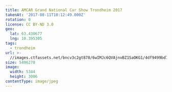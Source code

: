 ```yaml
---
title: AMCAR Grand National Car Show Trondheim 2017
takenAt: '2017-08-11T18:12:49.000Z'
rotation: 0
license: CC BY-ND 3.0
geo:
  lat: 63.430677
  lng: 10.395305
tags:
  - trondheim
url: >-
  //images.ctfassets.net/bncv3c2gt878/6wIMJc6QVAjnvBZ1SaOKG1/4df9499bd7ae332f2b823c85e882fd53/amcar-grand-national-car-show-trondheim-2017_36508115025_o
size: 5496278
image:
  width: 5344
  height: 3006
contentType: image/jpeg
---
```


